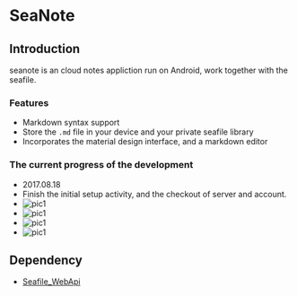 # SeaNote

## Introduction
seanote is an cloud notes appliction run on Android, work together with the seafile.

### Features
 - Markdown syntax support
 - Store the `.md` file in your device and your private seafile library
 - Incorporates the material design interface, and a markdown editor

### The current progress of the development
 - 2017.08.18
 - Finish the initial setup activity, and the checkout of server and account.
 - ![pic1](https://github.com/Ericwyn/seanote/blob/master/screenshots/0_1.png?raw=true)
 - ![pic1](https://github.com/Ericwyn/seanote/blob/master/screenshots/0_2.png?raw=true)
 - ![pic1](https://github.com/Ericwyn/seanote/blob/master/screenshots/0_3.png?raw=true)
 - ![pic1](https://github.com/Ericwyn/seanote/blob/master/screenshots/0_4.png?raw=true)
 
## Dependency
 - [Seafile_WebApi](https://github.com/Ericwyn/Seafile_WebApi)